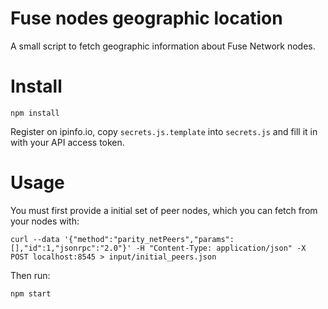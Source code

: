 # Fuse nodes geographic location

A small script to fetch geographic information about Fuse Network nodes.

# Install

```
npm install
```

Register on ipinfo.io, copy `secrets.js.template` into `secrets.js` and fill it in with your API access token.

# Usage

You  must first provide a initial set of peer nodes, which you can fetch from your nodes with:

```
curl --data '{"method":"parity_netPeers","params":[],"id":1,"jsonrpc":"2.0"}' -H "Content-Type: application/json" -X POST localhost:8545 > input/initial_peers.json
```

Then run:

```
npm start
```
